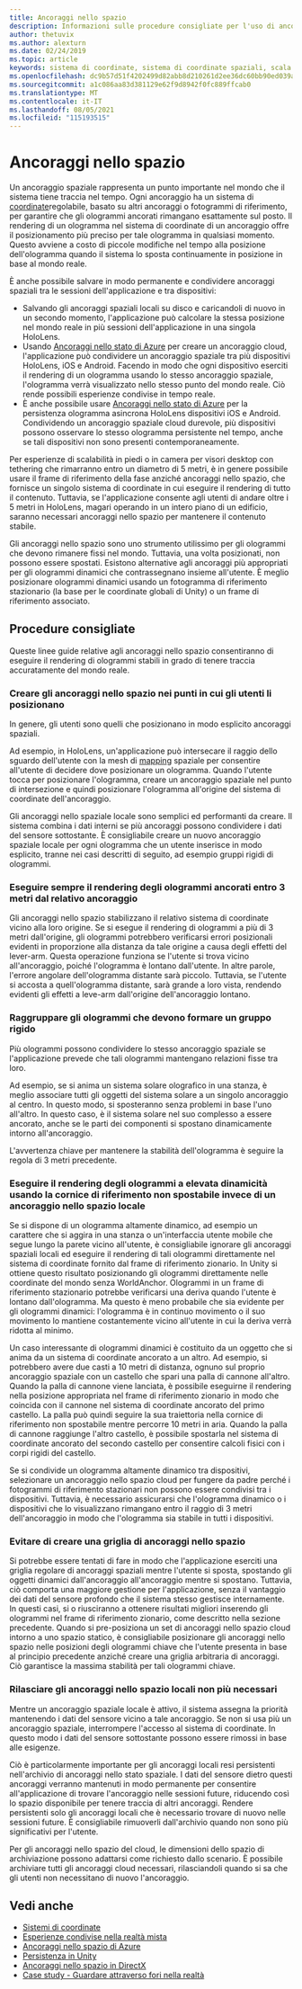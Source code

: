 ```yaml
---
title: Ancoraggi nello spazio
description: Informazioni sulle procedure consigliate per l'uso di ancoraggi spaziali per eseguire il rendering di ologrammi stabili in applicazioni di realtà mista.
author: thetuvix
ms.author: alexturn
ms.date: 02/24/2019
ms.topic: article
keywords: sistema di coordinate, sistema di coordinate spaziali, scala del mondo, mondo, scala, posizione, orientamento, ancoraggio, ancoraggio spaziale, world-locked, world-locking, persistenza, condivisione, visore per realtà mista, visore di realtà mista windows, visore per realtà virtuale, HoloLens
ms.openlocfilehash: dc9b57d51f4202499d82abb8d210261d2ee36dc60bb90ed039a7554f82af79a0
ms.sourcegitcommit: a1c086aa83d381129e62f9d8942f0fc889ffcab0
ms.translationtype: MT
ms.contentlocale: it-IT
ms.lasthandoff: 08/05/2021
ms.locfileid: "115193515"
---
```

# <a name="spatial-anchors"></a>Ancoraggi nello spazio

Un ancoraggio spaziale rappresenta un punto importante nel mondo che il sistema tiene traccia nel tempo. Ogni ancoraggio ha un sistema di [coordinate](coordinate-systems.md)regolabile, basato su altri ancoraggi o fotogrammi di riferimento, per garantire che gli ologrammi ancorati rimangano esattamente sul posto.  Il rendering di un ologramma nel sistema di coordinate di un ancoraggio offre il posizionamento più preciso per tale ologramma in qualsiasi momento. Questo avviene a costo di piccole modifiche nel tempo alla posizione dell'ologramma quando il sistema lo sposta continuamente in posizione in base al mondo reale.

È anche possibile salvare in modo permanente e condividere ancoraggi spaziali tra le sessioni dell'applicazione e tra dispositivi:
* Salvando gli ancoraggi spaziali locali su disco e caricandoli di nuovo in un secondo momento, l'applicazione può calcolare la stessa posizione nel mondo reale in più sessioni dell'applicazione in una singola HoloLens.
* Usando <a href="/azure/spatial-anchors/overview" target="_blank">Ancoraggi nello stato di Azure</a> per creare un ancoraggio cloud, l'applicazione può condividere un ancoraggio spaziale tra più dispositivi HoloLens, iOS e Android. Facendo in modo che ogni dispositivo eserciti il rendering di un ologramma usando lo stesso ancoraggio spaziale, l'ologramma verrà visualizzato nello stesso punto del mondo reale. Ciò rende possibili esperienze condivise in tempo reale.
* È anche possibile usare <a href="/azure/spatial-anchors/overview" target="_blank">Ancoraggi nello stato di Azure</a> per la persistenza ologramma asincrona HoloLens dispositivi iOS e Android. Condividendo un ancoraggio spaziale cloud durevole, più dispositivi possono osservare lo stesso ologramma persistente nel tempo, anche se tali dispositivi non sono presenti contemporaneamente.

Per esperienze di scalabilità in piedi o in camera per visori desktop con tethering [](coordinate-systems.md#stage-frame-of-reference) che rimarranno entro un diametro di 5 metri, è in genere possibile usare il frame di riferimento della fase anziché ancoraggi nello spazio, che fornisce un singolo sistema di coordinate in cui eseguire il rendering di tutto il contenuto. Tuttavia, se l'applicazione consente agli utenti di andare oltre i 5 metri in HoloLens, magari operando in un intero piano di un edificio, saranno necessari ancoraggi nello spazio per mantenere il contenuto stabile.

Gli ancoraggi nello spazio sono uno strumento utilissimo per gli ologrammi che devono rimanere fissi nel mondo. Tuttavia, una volta posizionati, non possono essere spostati. Esistono alternative agli ancoraggi più appropriati per gli ologrammi dinamici che contrassegnano insieme all'utente. È meglio posizionare ologrammi dinamici usando un fotogramma di riferimento stazionario (la base per le coordinate globali di Unity) o un frame di riferimento associato.

## <a name="best-practices"></a>Procedure consigliate

Queste linee guide relative agli ancoraggi nello spazio consentiranno di eseguire il rendering di ologrammi stabili in grado di tenere traccia accuratamente del mondo reale.

### <a name="create-spatial-anchors-where-users-place-them"></a>Creare gli ancoraggi nello spazio nei punti in cui gli utenti li posizionano

In genere, gli utenti sono quelli che posizionano in modo esplicito ancoraggi spaziali.

Ad esempio, in HoloLens, un'applicazione può intersecare il raggio dello sguardo dell'utente con la mesh di [mapping](spatial-mapping.md) spaziale per consentire all'utente di decidere dove posizionare un ologramma. [](gaze-and-commit.md) Quando l'utente tocca per posizionare l'ologramma, creare un ancoraggio spaziale nel punto di intersezione e quindi posizionare l'ologramma all'origine del sistema di coordinate dell'ancoraggio.

Gli ancoraggi nello spaziale locale sono semplici ed performanti da creare. Il sistema combina i dati interni se più ancoraggi possono condividere i dati del sensore sottostante. È consigliabile creare un nuovo ancoraggio spaziale locale per ogni ologramma che un utente inserisce in modo esplicito, tranne nei casi descritti di seguito, ad esempio gruppi rigidi di ologrammi.

### <a name="always-render-anchored-holograms-within-3-meters-of-their-anchor"></a>Eseguire sempre il rendering degli ologrammi ancorati entro 3 metri dal relativo ancoraggio

Gli ancoraggi nello spazio stabilizzano il relativo sistema di coordinate vicino alla loro origine. Se si esegue il rendering di ologrammi a più di 3 metri dall'origine, gli ologrammi potrebbero verificarsi errori posizionali evidenti in proporzione alla distanza da tale origine a causa degli effetti del lever-arm. Questa operazione funziona se l'utente si trova vicino all'ancoraggio, poiché l'ologramma è lontano dall'utente. In altre parole, l'errore angolare dell'ologramma distante sarà piccolo. Tuttavia, se l'utente si accosta a quell'ologramma distante, sarà grande a loro vista, rendendo evidenti gli effetti a leve-arm dall'origine dell'ancoraggio lontano.

### <a name="group-holograms-that-should-form-a-rigid-cluster"></a>Raggruppare gli ologrammi che devono formare un gruppo rigido

Più ologrammi possono condividere lo stesso ancoraggio spaziale se l'applicazione prevede che tali ologrammi mantengano relazioni fisse tra loro.

Ad esempio, se si anima un sistema solare olografico in una stanza, è meglio associare tutti gli oggetti del sistema solare a un singolo ancoraggio al centro. In questo modo, si sposteranno senza problemi in base l'uno all'altro. In questo caso, è il sistema solare nel suo complesso a essere ancorato, anche se le parti dei componenti si spostano dinamicamente intorno all'ancoraggio.

L'avvertenza chiave per mantenere la stabilità dell'ologramma è seguire la regola di 3 metri precedente.

### <a name="render-highly-dynamic-holograms-using-the-stationary-frame-of-reference-instead-of-a-local-spatial-anchor"></a>Eseguire il rendering degli ologrammi a elevata dinamicità usando la cornice di riferimento non spostabile invece di un ancoraggio nello spazio locale

Se si dispone di un ologramma altamente dinamico, ad esempio un carattere che si aggira in una stanza o un'interfaccia utente mobile che segue lungo la [](coordinate-systems.md#stationary-frame-of-reference)parete vicino all'utente, è consigliabile ignorare gli ancoraggi spaziali locali ed eseguire il rendering di tali ologrammi direttamente nel sistema di coordinate fornito dal frame di riferimento zionario. In Unity si ottiene questo risultato posizionando gli ologrammi direttamente nelle coordinate del mondo senza WorldAnchor. Ologrammi in un frame di riferimento stazionario potrebbe verificarsi una deriva quando l'utente è lontano dall'ologramma. Ma questo è meno probabile che sia evidente per gli ologrammi dinamici: l'ologramma è in continuo movimento o il suo movimento lo mantiene costantemente vicino all'utente in cui la deriva verrà ridotta al minimo.

Un caso interessante di ologrammi dinamici è costituito da un oggetto che si anima da un sistema di coordinate ancorato a un altro. Ad esempio, si potrebbero avere due casti a 10 metri di distanza, ognuno sul proprio ancoraggio spaziale con un castello che spari una palla di cannone all'altro. Quando la palla di cannone viene lanciata, è possibile eseguirne il rendering nella posizione appropriata nel frame di riferimento zionario in modo che coincida con il cannone nel sistema di coordinate ancorato del primo castello. La palla può quindi seguire la sua traiettoria nella cornice di riferimento non spostabile mentre percorre 10 metri in aria. Quando la palla di cannone raggiunge l'altro castello, è possibile spostarla nel sistema di coordinate ancorato del secondo castello per consentire calcoli fisici con i corpi rigidi del castello.

Se si condivide un ologramma altamente dinamico tra dispositivi, selezionare un ancoraggio nello spazio cloud per fungere da padre perché i fotogrammi di riferimento stazionari non possono essere condivisi tra i dispositivi.  Tuttavia, è necessario assicurarsi che l'ologramma dinamico o i dispositivi che lo visualizzano rimangano entro il raggio di 3 metri dell'ancoraggio in modo che l'ologramma sia stabile in tutti i dispositivi.

### <a name="avoid-creating-a-grid-of-spatial-anchors"></a>Evitare di creare una griglia di ancoraggi nello spazio

Si potrebbe essere tentati di fare in modo che l'applicazione eserciti una griglia regolare di ancoraggi spaziali mentre l'utente si sposta, spostando gli oggetti dinamici dall'ancoraggio all'ancoraggio mentre si spostano. Tuttavia, ciò comporta una maggiore gestione per l'applicazione, senza il vantaggio dei dati del sensore profondo che il sistema stesso gestisce internamente. In questi casi, si o riusciranno a ottenere risultati migliori inserendo gli ologrammi nel frame di riferimento zionario, come descritto nella sezione precedente.
Quando si pre-posiziona un set di ancoraggi nello spazio cloud intorno a uno spazio statico, è consigliabile posizionare gli ancoraggi nello spazio nelle posizioni degli ologrammi chiave che l'utente presenta in base al principio precedente anziché creare una griglia arbitraria di ancoraggi. Ciò garantisce la massima stabilità per tali ologrammi chiave.

### <a name="release-local-spatial-anchors-you-no-longer-need"></a>Rilasciare gli ancoraggi nello spazio locali non più necessari

Mentre un ancoraggio spaziale locale è attivo, il sistema assegna la priorità mantenendo i dati del sensore vicino a tale ancoraggio. Se non si usa più un ancoraggio spaziale, interrompere l'accesso al sistema di coordinate. In questo modo i dati del sensore sottostante possono essere rimossi in base alle esigenze.

Ciò è particolarmente importante per gli ancoraggi locali resi persistenti nell'archivio di ancoraggi nello stato spaziale. I dati del sensore dietro questi ancoraggi verranno mantenuti in modo permanente per consentire all'applicazione di trovare l'ancoraggio nelle sessioni future, riducendo così lo spazio disponibile per tenere traccia di altri ancoraggi. Rendere persistenti solo gli ancoraggi locali che è necessario trovare di nuovo nelle sessioni future. È consigliabile rimuoverli dall'archivio quando non sono più significativi per l'utente.

Per gli ancoraggi nello spazio del cloud, le dimensioni dello spazio di archiviazione possono adattarsi come richiesto dallo scenario. È possibile archiviare tutti gli ancoraggi cloud necessari, rilasciandoli quando si sa che gli utenti non necessitano di nuovo l'ancoraggio.

## <a name="see-also"></a>Vedi anche

* [Sistemi di coordinate](coordinate-systems.md)
* [Esperienze condivise nella realtà mista](../develop/platform-capabilities-and-apis/shared-experiences-in-mixed-reality.md)
* <a href="/azure/spatial-anchors" target="_blank">Ancoraggi nello spazio di Azure</a>
* [Persistenza in Unity](../develop/unity/persistence-in-unity.md)
* [Ancoraggi nello spazio in DirectX](../develop/native/coordinate-systems-in-directx.md#place-holograms-in-the-world-using-spatial-anchors)
* [Case study - Guardare attraverso fori nella realtà](../out-of-scope/case-study-looking-through-holes-in-your-reality.md)